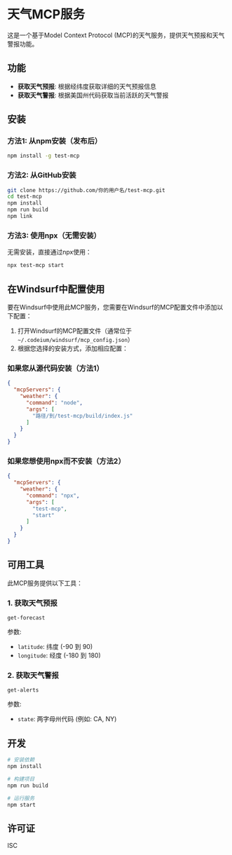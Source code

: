 # 天气MCP服务

这是一个基于Model Context Protocol (MCP)的天气服务，提供天气预报和天气警报功能。

## 功能

- **获取天气预报**: 根据经纬度获取详细的天气预报信息
- **获取天气警报**: 根据美国州代码获取当前活跃的天气警报

## 安装

### 方法1: 从npm安装（发布后）

```bash
npm install -g test-mcp
```

### 方法2: 从GitHub安装

```bash
git clone https://github.com/你的用户名/test-mcp.git
cd test-mcp
npm install
npm run build
npm link
```

### 方法3: 使用npx（无需安装）

无需安装，直接通过npx使用：

```bash
npx test-mcp start
```

## 在Windsurf中配置使用

要在Windsurf中使用此MCP服务，您需要在Windsurf的MCP配置文件中添加以下配置：

1. 打开Windsurf的MCP配置文件（通常位于`~/.codeium/windsurf/mcp_config.json`）
2. 根据您选择的安装方式，添加相应配置：


### 如果您从源代码安装（方法1）

```json
{
  "mcpServers": {
    "weather": {
      "command": "node",
      "args": [
        "路径/到/test-mcp/build/index.js"
      ]
    }
  }
}
```

### 如果您想使用npx而不安装（方法2）

```json
{
  "mcpServers": {
    "weather": {
      "command": "npx",
      "args": [
        "test-mcp",
        "start"
      ]
    }
  }
}
```

## 可用工具

此MCP服务提供以下工具：

### 1. 获取天气预报

```
get-forecast
```

参数:
- `latitude`: 纬度 (-90 到 90)
- `longitude`: 经度 (-180 到 180)

### 2. 获取天气警报

```
get-alerts
```

参数:
- `state`: 两字母州代码 (例如: CA, NY)

## 开发

```bash
# 安装依赖
npm install

# 构建项目
npm run build

# 运行服务
npm start
```

## 许可证

ISC
